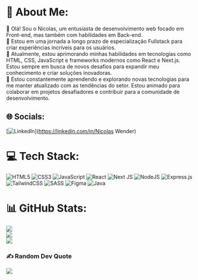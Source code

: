 # 💫 About Me:

👋 Olá! Sou o Nicolas, um entusiasta de desenvolvimento web focado em Front-end, mas também com habilidades em Back-end. <br>
🔭 Estou em uma jornada a longo prazo de especialização Fullstack para criar experiências incríveis para os usuários.<br>
🚀 Atualmente, estou aprimorando minhas habilidades em tecnologias como HTML, CSS, JavaScript e frameworks modernos como React e Next.js. Estou sempre em busca de novos desafios para expandir meu conhecimento e criar soluções inovadoras.<br>
🌱 Estou constantemente aprendendo e explorando novas tecnologias para me manter atualizado com as tendências do setor. Estou animado para colaborar em projetos desafiadores e contribuir para a comunidade de desenvolvimento.<br>

## 🌐 Socials:

[![LinkedIn](https://img.shields.io/badge/LinkedIn-%230077B5.svg?logo=linkedin&logoColor=white)](https://linkedin.com/in/Nicolas Wender) 

# 💻 Tech Stack:

![HTML5](https://img.shields.io/badge/html5-%23E34F26.svg?style=for-the-badge&logo=html5&logoColor=white) ![CSS3](https://img.shields.io/badge/css3-%231572B6.svg?style=for-the-badge&logo=css3&logoColor=white) ![JavaScript](https://img.shields.io/badge/javascript-%23323330.svg?style=for-the-badge&logo=javascript&logoColor=%23F7DF1E) ![React](https://img.shields.io/badge/react-%2320232a.svg?style=for-the-badge&logo=react&logoColor=%2361DAFB) ![Next JS](https://img.shields.io/badge/Next-black?style=for-the-badge&logo=next.js&logoColor=white) ![NodeJS](https://img.shields.io/badge/node.js-6DA55F?style=for-the-badge&logo=node.js&logoColor=white) ![Express.js](https://img.shields.io/badge/express.js-%23404d59.svg?style=for-the-badge&logo=express&logoColor=%2361DAFB)  ![TailwindCSS](https://img.shields.io/badge/tailwindcss-%2338B2AC.svg?style=for-the-badge&logo=tailwind-css&logoColor=white) ![SASS](https://img.shields.io/badge/SASS-hotpink.svg?style=for-the-badge&logo=SASS&logoColor=white) ![Figma](https://img.shields.io/badge/figma-%23F24E1E.svg?style=for-the-badge&logo=figma&logoColor=white) ![Java](https://img.shields.io/badge/java-%23ED8B00.svg?style=for-the-badge&logo=openjdk&logoColor=white)

# 📊 GitHub Stats:

![](https://github-readme-stats.vercel.app/api?username=NICOLAS-WENDER&theme=dark&hide_border=false&include_all_commits=true&count_private=false)<br/>
![](https://github-readme-streak-stats.herokuapp.com/?user=NICOLAS-WENDER&theme=dark&hide_border=false)<br/>
![](https://github-readme-stats.vercel.app/api/top-langs/?username=NICOLAS-WENDER&theme=dark&hide_border=false&include_all_commits=true&count_private=false&layout=compact)

### ✍️ Random Dev Quote

![](https://quotes-github-readme.vercel.app/api?type=horizontal&theme=dark)

